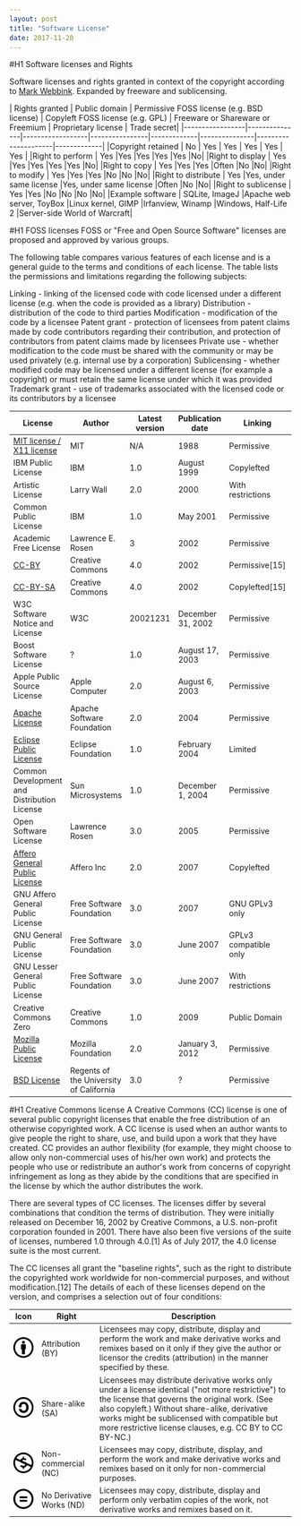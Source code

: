 ```yaml
---
layout: post
title: "Software License"
date: 2017-11-20
---
```

#H1 Software licenses and Rights

Software licenses and rights granted in context of the copyright according to [Mark Webbink](https://wayback.archive.org/web/20140122163130/http://www.redhat.com/f/summitfiles/presentation/May31/Open%20Source%20Dynamics/Troan_OpenSourceProprietyPersp.pdf). 
Expanded by freeware and sublicensing.

| Rights granted	| Public domain	| Permissive FOSS license (e.g. BSD license) |	Copyleft FOSS license (e.g. GPL) | Freeware or Shareware or Freemium | Proprietary license |	Trade secret|
|-----------------|---------------|------------------|----------------|-------------|---------------|---------------------|-------------|
|Copyright retained	| No |	Yes |	Yes |	Yes |	Yes | Yes |
|Right to perform	| Yes	|Yes	|Yes	|Yes	|Yes	|No|
|Right to display	| Yes	|Yes	|Yes	|Yes	|Yes	|No|
|Right to copy	| Yes	  |Yes	|Yes	|Often	|No	|No|
|Right to modify	| Yes	|Yes	|Yes	|No	|No	|No|
|Right to distribute |	Yes	|Yes, under same license	|Yes, under same license	|Often	|No	|No|
|Right to sublicense |	Yes	|Yes	|No	|No	|No	|No|
|Example software	| SQLite, ImageJ	|Apache web server, ToyBox	|Linux kernel, GIMP	|Irfanview, Winamp	|Windows, Half-Life 2	|Server-side World of Warcraft|

#H1 FOSS licenses
FOSS or "Free and Open Source Software" licenses are proposed and approved by various groups. 

The following table compares various features of each license and is a general guide to the terms and conditions of each license. The table lists the permissions and limitations regarding the following subjects:

Linking - linking of the licensed code with code licensed under a different license (e.g. when the code is provided as a library)
Distribution - distribution of the code to third parties
Modification - modification of the code by a licensee
Patent grant - protection of licensees from patent claims made by code contributors regarding their contribution, and protection of contributors from patent claims made by licensees
Private use - whether modification to the code must be shared with the community or may be used privately (e.g. internal use by a corporation)
Sublicensing - whether modified code may be licensed under a different license (for example a copyright) or must retain the same license under which it was provided
Trademark grant - use of trademarks associated with the licensed code or its contributors by a licensee

|License	| Author | Latest version |	Publication date | Linking | Distribution |	Modification | Patent grant | Private use | Sublicensing | TM grant |
|---------|--------|----------------|------------------|---------|--------------|--------------|--------------|-------------|--------------|----------|
|[MIT license / X11 license](http://opensource.org/licenses/MIT) | MIT | N/A | 1988	| Permissive | Permissive |	Permissive | Manually |	Yes |	Permissive |	Manually|
|IBM Public License	| IBM	| 1.0	| August 1999	| Copylefted	| ?	| Copylefted	| ?| 	?| 	?|	?|
|Artistic License	| Larry Wall	| 2.0	| 2000 |	With restrictions	| ?	| With restrictions	|?	|?	|?	|?|
|Common Public License	| IBM	| 1.0	| May 2001	| Permissive	| ?	| Copylefted	|?	|?	|?	|?|
|Academic Free License	| Lawrence E. Rosen	| 3	| 2002	|Permissive	|?	|Permissive	|?	|?	|?	|?|
|[CC-BY](https://www.fsf.org/blogs/licensing/cc-by-4-0-and-cc-by-sa-4-0-added-to-our-list-of-free-licenses)	| Creative Commons	| 4.0	| 2002	| Permissive[15]	| Permissive	| Permissive	| No	| Yes	| Permissive	|?|
|[CC-BY-SA](https://www.fsf.org/blogs/licensing/cc-by-4-0-and-cc-by-sa-4-0-added-to-our-list-of-free-licenses)	| Creative Commons	| 4.0	| 2002	| Copylefted[15]	| Copylefted	| Copylefted	| No	| Yes	| No	| ?|
|W3C Software Notice and License | W3C | 20021231 |	December 31, 2002|	Permissive|	?|	Permissive|	?	|?	|?	|?|
|Boost Software License	|?	|1.0	|August 17, 2003	|Permissive	|?	|Permissive	|?	|?	|?	|?|
|Apple Public Source License	|Apple Computer|	2.0|	August 6, 2003|Permissive	|?	|Limited|	?	|?	|?	|?|
|[Apache License](https://www.apache.org/licenses/LICENSE-2.0.html#redistribution)	| Apache Software Foundation	|2.0	|2004|	Permissive|	Permissive	|Permissive	|Yes|	Yes|	Permissive|	No|
|[Eclipse Public License](http://www.eclipse.org/legal/epl-v10.html)	| Eclipse Foundation|	1.0	|February 2004|	Limited|	Limited|	Limited|	Yes|	Yes|	Limited|	Manually|
|Common Development and Distribution License|	Sun Microsystems|	1.0	|December 1, 2004	|Permissive	|?	|Limited|	?	|?	|?	|?|
|Open Software License	|Lawrence Rosen	|3.0|	2005	|Permissive	|?|	Copylefted	|?	|?	|?	|?|
|[Affero General Public License](http://www.affero.org/agpl2.html)|	Affero Inc	|2.0	|2007	|Copylefted|	Copyleft except for the GNU AGPL|	Copyleft|	?	|Yes|	?|	?|
|GNU Affero General Public License	|Free Software Foundation	|3.0|	2007	|GNU GPLv3 only|Copylefted	|Copylefted|	Yes	|Copylefted	|Copylefted	|Yes|
|GNU General Public License|	Free Software Foundation	|3.0	|June 2007	|GPLv3 compatible only|	Copylefted|	Copylefted|	Yes|	Yes|	Copylefted|	Yes|
|GNU Lesser General Public License	| Free Software Foundation|	3.0	|June 2007|	With restrictions|	Copylefted|	Copylefted|	Yes|	Yes|	Copylefted|	Yes|
|Creative Commons Zero|Creative Commons|1.0|2009|Public Domain|	Public Domain|Public Domain|No|Public Domain|Public Domain|No|
|[Mozilla Public License](https://www.mozilla.org/MPL/2.0)|Mozilla Foundation|2.0|January 3, 2012|Permissive|Copylefted|Copylefted|Yes|Yes|Copylefted|No|
|[BSD License](http://opensource.org/licenses/BSD-3-Clause)|Regents of the University of California|3.0|	?	|Permissive|Permissive|Permissive|Manually|Yes|Permissive|Manually|

#H1 Creative Commons license
A Creative Commons (CC) license is one of several public copyright licenses that enable the free distribution of an otherwise copyrighted work. A CC license is used when an author wants to give people the right to share, use, and build upon a work that they have created. CC provides an author flexibility (for example, they might choose to allow only non-commercial uses of his/her own work) and protects the people who use or redistribute an author's work from concerns of copyright infringement as long as they abide by the conditions that are specified in the license by which the author distributes the work.

There are several types of CC licenses. The licenses differ by several combinations that condition the terms of distribution. They were initially released on December 16, 2002 by Creative Commons, a U.S. non-profit corporation founded in 2001. There have also been five versions of the suite of licenses, numbered 1.0 through 4.0.[1] As of July 2017, the 4.0 license suite is the most current.

The CC licenses all grant the "baseline rights", such as the right to distribute the copyrighted work worldwide for non-commercial purposes, and without modification.[12] The details of each of these licenses depend on the version, and comprises a selection out of four conditions:

|Icon|Right|Description|
|----|-----|-----------|
|![Attribution](https://github.com/ntuanhung/ntuanhung.github.io/blob/master/images/Cc-by_new.svg.png "Attribution") |Attribution (BY)|	Licensees may copy, distribute, display and perform the work and make derivative works and remixes based on it only if they give the author or licensor the credits (attribution) in the manner specified by these.|
|![Share-alike](https://github.com/ntuanhung/ntuanhung.github.io/blob/master/images/40px-Cc-sa.svg.png "Share-alike") | Share-alike (SA)|	Licensees may distribute derivative works only under a license identical ("not more restrictive") to the license that governs the original work. (See also copyleft.) Without share-alike, derivative works might be sublicensed with compatible but more restrictive license clauses, e.g. CC BY to CC BY-NC.)|
|![Non-commercial](https://github.com/ntuanhung/ntuanhung.github.io/blob/master/images/Cc-nc.svg.png "Non-commercial") | Non-commercial (NC)	|Licensees may copy, distribute, display, and perform the work and make derivative works and remixes based on it only for non-commercial purposes.|
|![No Derivative Works](https://github.com/ntuanhung/ntuanhung.github.io/blob/master/images/Cc-nd.svg.png "No Derivative Works") | No Derivative Works (ND)|	Licensees may copy, distribute, display and perform only verbatim copies of the work, not derivative works and remixes based on it.|

